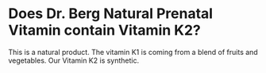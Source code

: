 # Does Dr. Berg Natural Prenatal Vitamin contain Vitamin K2?

This is a natural product. The vitamin K1 is coming from a blend of fruits and vegetables. Our Vitamin K2 is synthetic.